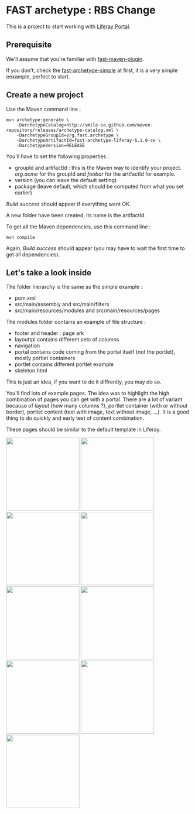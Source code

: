 # FAST archetype : RBS Change

This is a project to start working with [Liferay Portal](http://www.liferay.org).

## Prerequisite

We'll assume that you're familiar with [fast-maven-plugin](http://smile-sa.github.io/fast-maven-plugin).

If you don't, check the [fast-archetype-simple](http://smile-sa.github.io/fast-archetype/fast-archetype-simple) at first, it is a very simple eexample, perfect to start.

## Create a new project

Use the Maven command line :

```
mvn archetype:generate \
	-DarchetypeCatalog=http://smile-sa.github.com/maven-repository/releases/archetype-catalog.xml \
	-DarchetypeGroupId=org.fast.archetype \
	-DarchetypeArtifactId=fast-archetype-liferay-6.1.0-ce \
	-DarchetypeVersion=RELEASE
```

You'll have to set the following properties :

- groupId and artifactId : this is the Maven way to identify your project. *org.acme* for the groupId and *foobar* for the artifactId for example.
- version (you can leave the default setting)
- package (leave default, which should be computed from what you set earlier)

*Build success* should appear if everything went OK.

A new folder have been created, its name is the artifactId.

To get all the Maven dependencies, use this command line :

```
mvn compile
```

Again, *Build success* should appear (you may have to wait the first time to get all dependencies).

## Let's take a look inside

The folder hierarchy is the same as the simple example :

- pom.xml
- src/main/assembly and src/main/filters
- src/main/resources/modules and src/main/resources/pages

The modules folder contains an example of file structure :

- footer and header : page ark
- layouttpl contains different sets of columns
- navigation
- portal contains code coming from the portal itself (not the portlet), mostly portlet containers
- portlet contains different portlet example
- skeleton.html

This is just an idea, if you want to do it diffrently, you may do so.

You'll find lots of example pages.
The idea was to highlight the high combination of pages you can get with a portal.
There are a lot of variant because of layout (how many columns ?), portlet container (with or without border), portlet content (text with image, text without image, ...).
It is a good thing to do quickly and early test of content combination.

These pages should be similar to the default template in Liferay.

[<img src="content/layout__1_2_1_columns.jpeg" width="200" />](layout__1_2_1_columns.jpeg)
[<img src="content/layout__2_columns_iii.jpeg" width="200" />](layout__2_columns_iii.jpeg)
[<img src="content/layout__3_columns.jpeg" width="200" />](layout__3_columns.jpeg)
[<img src="content/maximized_portlet.jpeg" width="200" />](maximized_portlet.jpeg)
[<img src="content/portlet__assetpublisher.jpeg" width="200" />](portlet__assetpublisher.jpeg)
[<img src="content/portlet__bookmarks.jpeg" width="200" />](portlet__bookmarks.jpeg)
[<img src="content/portlet__calendar.jpeg" width="200" />](portlet__calendar.jpeg)
[<img src="content/portlet__documentandmediadisplay.jpeg" width="200" />](portlet__documentandmediadisplay.jpeg)
[<img src="content/portlet__webcontentdisplay.jpeg" width="200" />](portlet__webcontentdisplay.jpeg)
